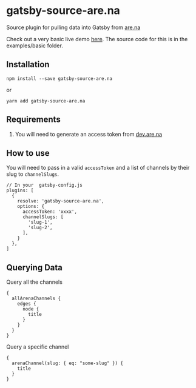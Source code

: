 # gatsby-source-are.na

Source plugin for pulling data into Gatsby from [are.na](https://are.na/)

Check out a very basic live demo [here](https://gatsby-source-arena-basic-example.netlify.com/). The source code for this is in the examples/basic folder.

## Installation

```
npm install --save gatsby-source-are.na
```

or

```
yarn add gatsby-source-are.na
```

## Requirements

1. You will need to generate an access token from [dev.are.na](https://dev.are.na/)

## How to use

You will need to pass in a valid `accessToken` and a list of channels by their slug to `channelSlugs`.

```
// In your  gatsby-config.js
plugins: [
  {
    resolve: 'gatsby-source-are.na',
    options: {
      accessToken: 'xxxx',
      channelSlugs: [
        'slug-1',
        'slug-2',
      ],
    }
  },
]
```

## Querying Data

Query all the channels

```
{
  allArenaChannels {
    edges {
      node {
        title
      }
    }
  }
}
```

Query a specific channel

```
{
  arenaChannel(slug: { eq: "some-slug" }) {
    title
  }
}
```
